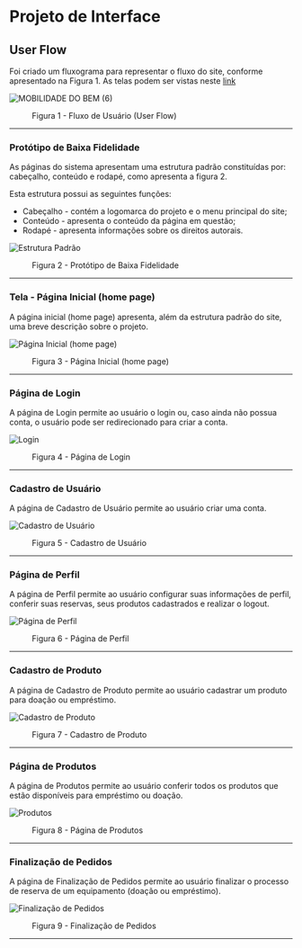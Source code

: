 
# Projeto de Interface

## User Flow

Foi criado um fluxograma para representar o fluxo do site, conforme apresentado na Figura 1. As telas podem ser vistas neste [link](https://www.figma.com/file/buiAz8Ppp889VEhVFYQWtF/Mobilidade-do-Bem?type=design&node-id=137%3A2&mode=design&t=qfn4wht3QSOW4R9c-1) 

![MOBILIDADE DO BEM (6)](https://github.com/ICEI-PUC-Minas-PMV-ADS/pmv-ads-2024-1-e1-proj-web-t13-mobilidade-do-bem/assets/110619692/9e249053-3982-434e-99b4-bacad86468a3)

<figure> 
  <figcaption>Figura 1 - Fluxo de Usuário (User Flow)
</figure> 
<hr>

### Protótipo de Baixa Fidelidade

As páginas do sistema apresentam uma estrutura padrão constituídas por: cabeçalho, conteúdo e rodapé, como apresenta a figura 2.

Esta estrutura possui as seguintes funções:   
<ul>
  <li>Cabeçalho - contém a logomarca do projeto e o menu principal do site;</li>
  <li>Conteúdo - apresenta o conteúdo da página em questão;</li>
  <li>Rodapé - apresenta informações sobre os direitos autorais.</li>
</ul>

![Estrutura Padrão](https://github.com/ICEI-PUC-Minas-PMV-ADS/pmv-ads-2024-1-e1-proj-web-t13-mobilidade-do-bem/assets/142820647/2d6ee75f-63b5-41d6-ad23-7b6c6bc1ad7f)

<figure> 
  <figcaption>Figura 2 - Protótipo de Baixa Fidelidade
</figure> 
<hr>

<h3><b>Tela - Página Inicial (home page) </b></h3>
<p>A página inicial (home page) apresenta, além da estrutura padrão do site, uma breve descrição sobre o projeto. </p>
  
![Página Inicial (home page)](https://github.com/ICEI-PUC-Minas-PMV-ADS/pmv-ads-2024-1-e1-proj-web-t13-mobilidade-do-bem/assets/142820647/9e5d960b-2150-4c15-a08e-96bc45406976)

<figure> 
  <figcaption>Figura 3 - Página Inicial (home page)
</figure> 
<hr>

<h3><b>Página de Login</b></h3>
<p>A página de Login permite ao usuário o login ou, caso ainda não possua conta, o usuário pode ser redirecionado para criar a conta.</p>

![Login](https://github.com/ICEI-PUC-Minas-PMV-ADS/pmv-ads-2024-1-e1-proj-web-t13-mobilidade-do-bem/assets/142820647/19b6d710-ef12-4194-be4f-e790a4b4a5e4)

<figure> 
  <figcaption> Figura 4 - Página de Login
</figure> 
<hr>

<h3><b>Cadastro de Usuário</b></h3>
<p>A página de Cadastro de Usuário permite ao usuário criar uma conta.</p>

![Cadastro de Usuário](https://github.com/ICEI-PUC-Minas-PMV-ADS/pmv-ads-2024-1-e1-proj-web-t13-mobilidade-do-bem/assets/142820647/d0ac904d-b590-4710-b745-dd258b7cb57d)

<figure> 
  <figcaption> Figura 5 - Cadastro de Usuário
</figure> 
<hr>

<h3><b>Página de Perfil</b></h3>
<p>A página de Perfil permite ao usuário configurar suas informações de perfil, conferir suas reservas, seus produtos cadastrados e realizar o logout.</p>

![Página de Perfil](https://github.com/ICEI-PUC-Minas-PMV-ADS/pmv-ads-2024-1-e1-proj-web-t13-mobilidade-do-bem/assets/142820647/c4111c7a-b980-4ac1-8c9c-11a0856b4eea)

<figure> 
  <figcaption> Figura 6 - Página de Perfil
</figure> 
<hr>

<h3><b>Cadastro de Produto</b></h3>
<p>A página de Cadastro de Produto permite ao usuário cadastrar um produto para doação ou empréstimo.</p>

![Cadastro de Produto](https://github.com/ICEI-PUC-Minas-PMV-ADS/pmv-ads-2024-1-e1-proj-web-t13-mobilidade-do-bem/assets/142820647/32b5ad17-1147-4b35-adda-4b2465d78a3e)


<figure> 
  <figcaption> Figura 7 - Cadastro de Produto
</figure> 
<hr>

<h3><b>Página de Produtos</b></h3>
<p>A página de Produtos permite ao usuário conferir todos os produtos que estão disponíveis para empréstimo ou doação.</p>

![Produtos](https://github.com/ICEI-PUC-Minas-PMV-ADS/pmv-ads-2024-1-e1-proj-web-t13-mobilidade-do-bem/assets/142820647/9be18945-3de9-41a0-a826-ab5a97057e5f)


<figure> 
  <figcaption> Figura 8 - Página de Produtos
</figure> 
<hr>

<h3><b>Finalização de Pedidos</b></h3>
<p>A página de Finalização de Pedidos permite ao usuário finalizar o processo de reserva de um equipamento (doação ou empréstimo).</p>

![Finalização de Pedidos](https://github.com/ICEI-PUC-Minas-PMV-ADS/pmv-ads-2024-1-e1-proj-web-t13-mobilidade-do-bem/assets/142820647/6552932a-5b76-491d-8cf5-b8f53cb7f9b5)

<figure> 
  <figcaption> Figura 9 - Finalização de Pedidos
</figure> 
<hr>




